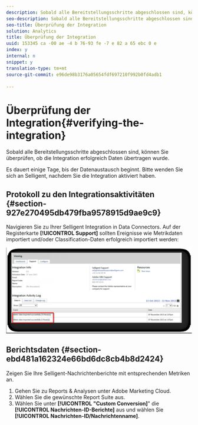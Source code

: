 ```yaml
---
description: Sobald alle Bereitstellungsschritte abgeschlossen sind, können Sie überprüfen, ob die Integration erfolgreich Daten übertragen wurde.
seo-description: Sobald alle Bereitstellungsschritte abgeschlossen sind, können Sie überprüfen, ob die Integration erfolgreich Daten übertragen wurde.
seo-title: Überprüfung der Integration
solution: Analytics
title: Überprüfung der Integration
uuid: 153345 ca -00 ae -4 b 76-93 fe -7 e 82 a 65 ebc 0 e
index: y
internal: n
snippet: y
translation-type: tm+mt
source-git-commit: e96de98b3176a05654fdf697210f992b0fd4adb1

---
```



# Überprüfung der Integration{#verifying-the-integration}

Sobald alle Bereitstellungsschritte abgeschlossen sind, können Sie überprüfen, ob die Integration erfolgreich Daten übertragen wurde.

Es dauert einige Tage, bis der Datenaustausch beginnt. Bitte wenden Sie sich an Selligent, nachdem Sie die Integration aktiviert haben.

## Protokoll zu den Integrationsaktivitäten {#section-927e270495db479fba9578915d9ae9c9}

Navigieren Sie zu Ihrer Selligent Integration in Data Connectors. Auf der Registerkarte **[!UICONTROL Support]** sollten Ereignisse wie Metrikdaten importiert und/oder Classification-Daten erfolgreich importiert werden:

![](assets/selligent-verifying.png)

## Berichtsdaten {#section-ebd481a162324e66bd6dc8cb4b8d2424}

Zeigen Sie Ihre Selligent-Nachrichtenberichte mit entsprechenden Metriken an.

1. Gehen Sie zu Reports &amp; Analysen unter Adobe Marketing Cloud.
1. Wählen Sie die gewünschte Report Suite aus.
1. Wählen Sie unter **[!UICONTROL "Custom Conversion]**" die **[!UICONTROL Nachrichten-ID-Berichte]** aus und wählen Sie **[!UICONTROL Nachrichten-ID/Nachrichtenname]**.

